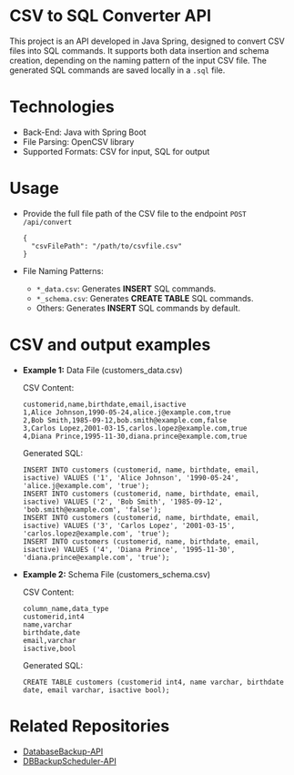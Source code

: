 # CSV to SQL Converter API

This project is an API developed in Java Spring, designed to convert CSV files into SQL commands. It supports both data insertion and schema creation, depending on the naming pattern of the input CSV file. The generated SQL commands are saved locally in a `.sql` file.

# Technologies

* Back-End: Java with Spring Boot
* File Parsing: OpenCSV library
* Supported Formats: CSV for input, SQL for output

# Usage

* Provide the full file path of the CSV file to the endpoint `POST /api/convert`
  ```
  {
    "csvFilePath": "/path/to/csvfile.csv"
  }
  ```

* File Naming Patterns:
  * `*_data.csv`: Generates **INSERT** SQL commands.
  * `*_schema.csv`: Generates **CREATE TABLE** SQL commands.
  * Others: Generates **INSERT** SQL commands by default.

# CSV and output examples

* **Example 1:** Data File (customers_data.csv)
  
  CSV Content:
  ```
  customerid,name,birthdate,email,isactive
  1,Alice Johnson,1990-05-24,alice.j@example.com,true
  2,Bob Smith,1985-09-12,bob.smith@example.com,false
  3,Carlos Lopez,2001-03-15,carlos.lopez@example.com,true
  4,Diana Prince,1995-11-30,diana.prince@example.com,true
  ```
  Generated SQL:
  ```
  INSERT INTO customers (customerid, name, birthdate, email, isactive) VALUES ('1', 'Alice Johnson', '1990-05-24', 'alice.j@example.com', 'true');
  INSERT INTO customers (customerid, name, birthdate, email, isactive) VALUES ('2', 'Bob Smith', '1985-09-12', 'bob.smith@example.com', 'false');
  INSERT INTO customers (customerid, name, birthdate, email, isactive) VALUES ('3', 'Carlos Lopez', '2001-03-15', 'carlos.lopez@example.com', 'true');
  INSERT INTO customers (customerid, name, birthdate, email, isactive) VALUES ('4', 'Diana Prince', '1995-11-30', 'diana.prince@example.com', 'true');
  ```

* **Example 2:** Schema File (customers_schema.csv)
  
  CSV Content:
  ```
  column_name,data_type
  customerid,int4
  name,varchar
  birthdate,date
  email,varchar
  isactive,bool
  ```
  Generated SQL:
  ```
  CREATE TABLE customers (customerid int4, name varchar, birthdate date, email varchar, isactive bool);
  ```

# Related Repositories

* [DatabaseBackup-API](https://github.com/Lemersom/DatabaseBackup-API)
* [DBBackupScheduler-API](https://github.com/Lemersom/DBBackupScheduler-API)
